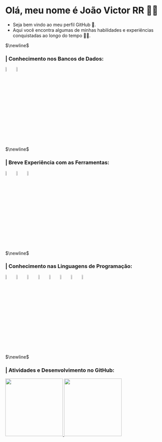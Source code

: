 # Olá, meu nome é João Victor RR 🥷🏽
  * Seja bem vindo ao meu perfil GitHub 👋.
  * Aqui você encontra algumas de minhas habilidades e experiências conquistadas ao longo do tempo 👨‍🎓.

$\newline$

<!--
**JoaoVictorRR-GitHub/JoaoVictorRR-GitHub** is a ✨ _special_ ✨ repository because its `README.md` (this file) appears on your GitHub profile.

Here are some ideas to get you started:

- 🔭 I’m currently working on ...
- 🌱 I’m currently learning ...
- 👯 I’m looking to collaborate on ...
- 🤔 I’m looking for help with ...
- 💬 Ask me about ...
- 📫 How to reach me: ...
- 😄 Pronouns: ...
- ⚡ Fun fact: ...
-->


### | Conhecimento nos Bancos de Dados:
<div>
  <!-- MySql -->
  <a href="https://www.mysql.com/">
    <img src="https://cdn.jsdelivr.net/gh/devicons/devicon/icons/mysql/mysql-original-wordmark.svg" width="6%"/></a>
  
  <!-- Firebird -->
  <a href="https://firebirdsql.org/">
    <img src="https://firebirdsql.org/file/about/ds-firebird-logo.svg" width="6%"/></a>
</div>

$\newline$



### | Breve Experiência com as Ferramentas:
<div>
  <!-- Unity -->
  <a href="https://unity.com/pt">
    <img src="https://cdn.jsdelivr.net/gh/devicons/devicon/icons/unity/unity-original.svg" width="6%"/></a>
  
  <!-- Git -->
  <a href="https://git-scm.com/">
    <img src="https://cdn.jsdelivr.net/gh/devicons/devicon/icons/git/git-original.svg" width="6%"/></a>
  
  <!-- Linux -->
  <a href="https://www.linux.org/">
    <img src="https://cdn.jsdelivr.net/gh/devicons/devicon/icons/linux/linux-original.svg" width="6%"/></a>          
</div>

$\newline$



### | Conhecimento nas Linguagens de Programação:

<div>
  <!-- LaTeX -->
  <a href="https://www.latex-project.org/">
    <img src="https://cdn.jsdelivr.net/gh/devicons/devicon/icons/latex/latex-original.svg" width="6%"/></a>
  
  <!-- Java -->
  <a href="https://www.java.com/pt-BR/">
    <img src="https://cdn.jsdelivr.net/gh/devicons/devicon/icons/java/java-original-wordmark.svg" width="6%"/></a>
  
  <!-- Jupyter -->
  <a href="https://jupyter.org/">
    <img src="https://cdn.jsdelivr.net/gh/devicons/devicon/icons/jupyter/jupyter-original-wordmark.svg" width="6%"/></a>

  <!-- Python -->
  <a href="https://www.python.org/">
    <img src="https://cdn.jsdelivr.net/gh/devicons/devicon/icons/python/python-original.svg" width="6%"/></a>

  <!-- Linguagem C -->
  <a href="#">
    <img src="https://cdn.jsdelivr.net/gh/devicons/devicon/icons/c/c-original.svg" width="6%"/></a>
  
  <!-- Linguagem C++ -->
  <a href="#">
    <img src="https://cdn.jsdelivr.net/gh/devicons/devicon/icons/cplusplus/cplusplus-original.svg" width="6%"/></a>

  <!-- Lazarus -->
  <a href="https://www.lazarus-ide.org/">
    <img src="https://wiki.freepascal.org/images/f/fd/Lazarus-icons-lpr-proposal-bpsoftware.png" width="6%"/></a>
  
  <!-- Processing -->
  <a href="https://processing.org/" target="_blank">
    <img src="https://cdn.jsdelivr.net/gh/devicons/devicon/icons/processing/processing-original.svg" width="6%"/></a>
</div>

$\newline$



### | Atividades e Desenvolvimento no GitHub:
<div>
 <!-- https://github.com/anuraghazra/github-readme-stats -->
 <a href="https://github.com/JoaoVictorRR-GitHub">
  <img height="180em" src="https://github-readme-stats-sigma-five.vercel.app/api/top-langs/?username=JoaoVictorRR-GitHub&layout=compact&langs_count=7&theme=synthwave"/>
  <img height="180em" src="https://github-readme-stats-sigma-five.vercel.app/api?username=JoaoVictorRR-GitHub&show_icons=true&theme=gruvbox&include_all_commits=true&count_private=true"/>
</div>


###

